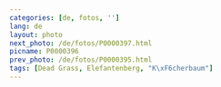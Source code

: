 ```yaml
---
categories: [de, fotos, '']
lang: de
layout: photo
next_photo: /de/fotos/P0000397.html
picname: P0000396
prev_photo: /de/fotos/P0000395.html
tags: [Dead Grass, Elefantenberg, "K\xF6cherbaum"]
---
```

